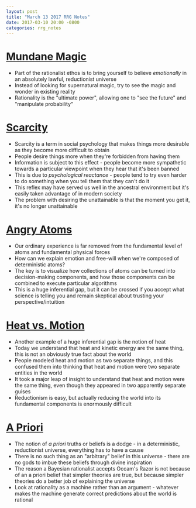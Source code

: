```yaml
---
layout: post
title: "March 13 2017 RRG Notes"
date: 2017-03-10 20:00 -0800
categories: rrg_notes
---
```


# [Mundane Magic](http://lesswrong.com/lw/ve/mundane_magic/)
- Part of the rationalist ethos is to bring yourself to believe *emotionally* in an absolutely lawful, reductionist universe
- Instead of looking for supernatural magic, try to see the magic and wonder in existing reality
- Rationality is the "ultimate power", allowing one to "see the future" and "manipulate probability"

# [Scarcity](http://lesswrong.com/lw/oz/scarcity/)
- Scarcity is a term in social psychology that makes things more desirable as they become more difficult to obtain
- People desire things more when they're forbidden from having them
- Information is subject to this effect - people become more sympathetic towards a particular viewpoint when they hear that it's been banned
- This is due to *psychological reactance* - people tend to try even harder to do something when you tell them that they can't do it
- This reflex may have served us well in the ancestral environment but it's easily taken advantage of in modern society
- The problem with desiring the unattainable is that the moment you get it, it's no longer unattainable

# [Angry Atoms](http://lesswrong.com/lw/p3/angry_atoms/)
- Our ordinary experience is far removed from the fundamental level of atoms and fundamental physical forces
- How can we explain emotion and free-will when we're composed of deterministic atoms?
- The key is to visualize how collections of atoms can be turned into decision-making components, and how those components can be combined to execute particular algorithms
- This is a huge inferential gap, but it can be crossed if you accept what science is telling you and remain skeptical about trusting your perspective/intuition

# [Heat vs. Motion](http://lesswrong.com/lw/p4/heat_vs_motion/)
- Another example of a huge inferential gap is the notion of heat
- Today we understand that heat and kinetic energy are the same thing, this is not an obviously true fact about the world
- People modeled heat and motion as two separate things, and this confused them into thinking that heat and motion were two separate entities in the world
- It took a major leap of insight to understand that heat and motion were the same thing, even though they appeared in two apparently separate guises
- Reductionism is easy, but actually reducing the world into its fundamental components is enormously difficult

# [A Priori](http://lesswrong.com/lw/k2/a_priori/)
- The notion of *a priori* truths or beliefs is a dodge - in a deterministic, reductionist universe, everything has to have a cause
- There is no such thing as an "arbitrary" belief in this universe - there are no gods to imbue these beliefs through divine inspiration
- The reason a Bayesian rationalist accepts Occam's Razor is not because of an a priori belief that simpler theories are true, but because simpler theories do a better job of explaining the universe
- Look at rationality as a machine rather than an argument - whatever makes the machine generate correct predictions about the world is rational